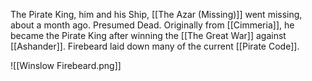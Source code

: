 The Pirate King, him and his Ship, [[The Azar (Missing)]] went missing, about a month ago. Presumed Dead.  Originally from [[Cimmeria]], he became the Pirate King after winning the [[The Great War]] against [[Ashander]].  Firebeard laid down many of the current [[Pirate Code]].

![[Winslow Firebeard.png]]